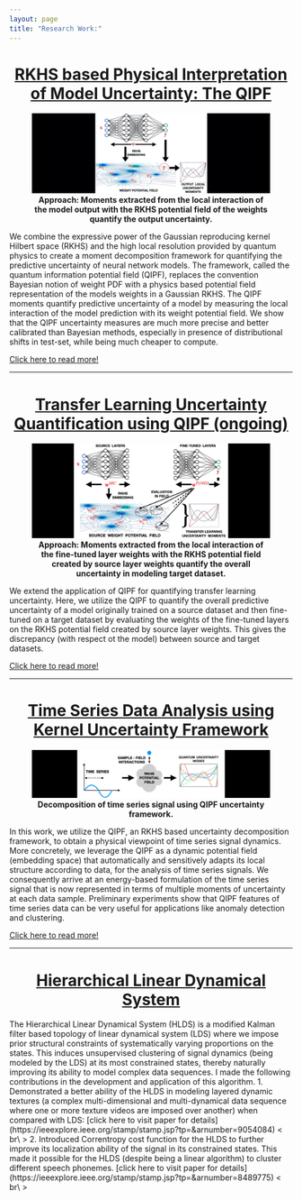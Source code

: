 ```yaml
---
layout: page
title: "Research Work:"
---
```


<style TYPE="text/css">
code.has-jax {font: inherit; font-size: 100%; background: inherit; border: inherit;}
</style>
<script type="text/x-mathjax-config">
MathJax.Hub.Config({
    tex2jax: {
        inlineMath: [['$','$'], ['\\(','\\)']],
        skipTags: ['script', 'noscript', 'style', 'textarea', 'pre'] // removed 'code' entry
    }
});
MathJax.Hub.Queue(function() {
    var all = MathJax.Hub.getAllJax(), i;
    for(i = 0; i < all.length; i += 1) {
        all[i].SourceElement().parentNode.className += ' has-jax';
    }
});
</script>
<script type="text/javascript" src="https://cdnjs.cloudflare.com/ajax/libs/mathjax/2.7.4/MathJax.js?config=TeX-AMS_HTML-full"></script>

<center> <h1> <ins>RKHS based Physical Interpretation of Model Uncertainty: The QIPF</ins> </h1> </center>
<!-- <center>
<ins>RKHS based Physical Interpretation of Model Uncertainty: The QIPF</ins>
</center>
=== -->

<figure>
<img style="float: center" src="/kk1.jpg">
<figcaption align = "center"><b>Approach: Moments extracted from the local interaction of the model output with the RKHS potential field of the weights quantify the output uncertainty.</b></figcaption>
</figure>

We combine the expressive power of the Gaussian reproducing kernel Hilbert space (RKHS) and the high local resolution provided by quantum physics to create a moment decomposition framework for quantifying the predictive uncertainty of neural network models. The framework, called the quantum information potential field (QIPF), replaces the convention Bayesian notion of weight PDF with a physics based potential field representation of the models weights in a Gaussian RKHS. The QIPF moments quantify predictive uncertainty of a model by measuring the local interaction of the model prediction with its weight potential field. We show that the QIPF uncertainty measures are much more precise and better calibrated than Bayesian methods, especially in presence of distributional shifts in test-set, while being much cheaper to compute. 
<br />
<!-- <br /> -->
<!-- <br /> -->
<!-- <br /> -->
    
[Click here to read more!](/model_uq.md)

---
    
<center> <h1> <ins>Transfer Learning Uncertainty Quantification using QIPF (ongoing)</ins> </h1> </center>

<figure>
<img style="float: center" src="/tffm1.jpg">
<figcaption align = "center"><b>Approach: Moments extracted from the local interaction of the fine-tuned layer weights with the RKHS potential field created by source layer weights quantify the overall uncertainty in modeling target dataset.</b></figcaption>
</figure>
    
We extend the application of QIPF for quantifying transfer learning uncertainty. Here, we utilize the QIPF to quantify the overall predictive uncertainty of a model originally trained on a source dataset and then fine-tuned on a target dataset by evaluating the weights of the fine-tuned layers on the RKHS potential field created by source layer weights. This gives the discrepancy (with respect ot the model) between source and target datasets.
    
[Click here to read more!](/model_tf_uq.md)
    
---
    
<center> <h1> <ins>Time Series Data Analysis using Kernel Uncertainty Framework</ins> </h1> </center>
    
<figure>
<img style="float: center" src="/frmm.jpg">
<figcaption align = "center"><b>Decomposition of time series signal using QIPF uncertainty framework.</b></figcaption>
</figure>
    
In this work, we utilize the QIPF, an RKHS based uncertainty decomposition framework, to obtain a physical viewpoint of time series signal dynamics. More concretely, we leverage the QIPF as a dynamic potential field (embedding space) that automatically and sensitively adapts its local structure according to data, for the analysis of time series signals. We consequently arrive at an energy-based formulation of the time series signal that is now represented in terms of multiple moments of uncertainty at each data sample. Preliminary experiments show that QIPF features of time series data can be very useful for applications like anomaly detection and clustering.
    
[Click here to read more!](/timeseries_uq.md)
    
---
    
<center> <h1> <ins>Hierarchical Linear Dynamical System</ins> </h1> </center>
The Hierarchical Linear Dynamical System (HLDS) is a modified Kalman filter based topology of linear dynamical system (LDS) where we impose prior structural constraints of systematically varying proportions on the states. This induces unsupervised clustering of signal dynamics (being modeled by the LDS) at its most constrained states, thereby naturally improving its ability to model complex data sequences. I made the following contributions in the development and application of this algorithm. 
    1. Demonstrated a better ability of the HLDS in modeling layered dynamic textures (a complex multi-dimensional and multi-dynamical data sequence where one or more texture videos are imposed over another) when compared with LDS: [click here to visit paper for details](https://ieeexplore.ieee.org/stamp/stamp.jsp?tp=&arnumber=9054084)
    < br\ >
    2. Introduced Correntropy cost function for the HLDS to further improve its localization ability of the signal in its constrained states. This made it possible for the HLDS (despite being a linear algorithm) to cluster different speech phonemes. [click here to visit paper for details](https://ieeexplore.ieee.org/stamp/stamp.jsp?tp=&arnumber=8489775)
    < br\ >
